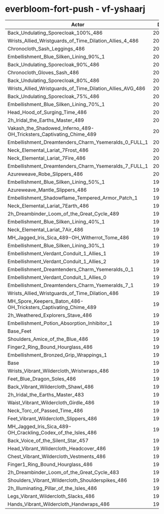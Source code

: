 # everbloom-fort-push - vf-yshaarj
| Actor | DPS | Increase |
|---|:---:|:---:|
|Back_Undulating_Sporecloak_100%_486|201611|1.78%|
|Wrists_Allied_Wristguards_of_Time_Dilation_Allies_4_486|201571|1.76%|
|Chronocloth_Sash_Leggings_486|201454|1.71%|
|Embellishment_Blue_Silken_Lining_90%_1|201454|1.71%|
|Back_Undulating_Sporecloak_90%_486|201360|1.66%|
|Chronocloth_Gloves_Sash_486|201259|1.61%|
|Back_Undulating_Sporecloak_80%_486|201009|1.48%|
|Wrists_Allied_Wristguards_of_Time_Dilation_Allies_AVG_486|200964|1.46%|
|Back_Undulating_Sporecloak_75%_486|200820|1.39%|
|Embellishment_Blue_Silken_Lining_70%_1|200738|1.34%|
|Head_Hood_of_Surging_Time_486|200651|1.30%|
|2h_Iridal_the_Earths_Master_489|200573|1.26%|
|Vakash_the_Shadowed_Inferno_489-OH_Tricksters_Captivating_Chime_489|200348|1.15%|
|Embellishment_Dreamtenders_Charm_Ysemeralds_0_FULL_1|200250|1.10%|
|Neck_Elemental_Lariat_7Frost_486|200199|1.07%|
|Neck_Elemental_Lariat_7Fire_486|200171|1.06%|
|Embellishment_Dreamtenders_Charm_Ysemeralds_7_FULL_1|200093|1.02%|
|Azureweave_Robe_Slippers_486|200044|0.99%|
|Embellishment_Blue_Silken_Lining_50%_1|199997|0.97%|
|Azureweave_Mantle_Slippers_486|199909|0.93%|
|Embellishment_Shadowflame_Tempered_Armor_Patch_1|199907|0.92%|
|Neck_Elemental_Lariat_7Earth_486|199881|0.91%|
|2h_Dreambinder_Loom_of_the_Great_Cycle_489|199763|0.85%|
|Embellishment_Blue_Silken_Lining_40%_1|199715|0.83%|
|Neck_Elemental_Lariat_7Air_486|199616|0.78%|
|MH_Jagged_Iris_Sica_489-OH_Witherrot_Tome_486|199587|0.76%|
|Embellishment_Blue_Silken_Lining_30%_1|199416|0.68%|
|Embellishment_Verdant_Conduit_1_Allies_1|199293|0.61%|
|Embellishment_Verdant_Conduit_1_Allies_2|199271|0.60%|
|Embellishment_Dreamtenders_Charm_Ysemeralds_0_1|199250|0.59%|
|Embellishment_Verdant_Conduit_1_Allies_0|199230|0.58%|
|Embellishment_Dreamtenders_Charm_Ysemeralds_7_1|199181|0.56%|
|Wrists_Allied_Wristguards_of_Time_Dilation_486|199085|0.51%|
|MH_Spore_Keepers_Baton_486-OH_Tricksters_Captivating_Chime_489|198656|0.29%|
|2h_Weathered_Explorers_Stave_486|198560|0.24%|
|Embellishment_Potion_Absorption_Inhibitor_1|198559|0.24%|
|Base_Feet|198381|0.15%|
|Shoulders_Amice_of_the_Blue_486|198327|0.13%|
|Finger2_Ring_Bound_Hourglass_486|198245|0.09%|
|Embellishment_Bronzed_Grip_Wrappings_1|198106|0.02%|
|Base|198076|0.00%|
|Wrists_Vibrant_Wildercloth_Wristwraps_486|198056|-0.01%|
|Feet_Blue_Dragon_Soles_486|198034|-0.02%|
|Back_Vibrant_Wildercloth_Shawl_486|198028|-0.02%|
|2h_Iridal_the_Earths_Master_483|197986|-0.05%|
|Waist_Vibrant_Wildercloth_Girdle_486|197916|-0.08%|
|Neck_Torc_of_Passed_Time_486|197907|-0.09%|
|Feet_Vibrant_Wildercloth_Slippers_486|197848|-0.12%|
|MH_Jagged_Iris_Sica_489-OH_Crackling_Codex_of_the_Isles_486|197603|-0.24%|
|Back_Voice_of_the_Silent_Star_457|197591|-0.24%|
|Head_Vibrant_Wildercloth_Headcover_486|197549|-0.27%|
|Chest_Vibrant_Wildercloth_Vestments_486|197508|-0.29%|
|Finger1_Ring_Bound_Hourglass_486|197319|-0.38%|
|2h_Dreambinder_Loom_of_the_Great_Cycle_483|197249|-0.42%|
|Shoulders_Vibrant_Wildercloth_Shoulderspikes_486|197225|-0.43%|
|2h_Illuminating_Pillar_of_the_Isles_486|196876|-0.61%|
|Legs_Vibrant_Wildercloth_Slacks_486|196829|-0.63%|
|Hands_Vibrant_Wildercloth_Handwraps_486|196512|-0.79%|
